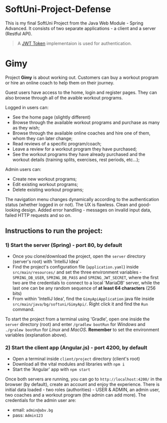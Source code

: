 # SoftUni-Project-Defense
This is my final SoftUni Project from the Java Web Module - Spring Advanced. It consists of two separate applications - a client and a server (Restful API).
> A [JWT Token](https://jwt.io/) implementaion is used for authentication. 

# Gimy

Project **Gimy** is about working out. Customers can buy a workout program or hire an online coach to help them on their journey.

Guest users have access to the home, login and register pages. They can also browse through all of the avaible workout programs.

Logged in users can:
- See the home page (slightly different)
- Browse through the available workout programs and purchase as many as they wish;
- Browse through the available online coaches and hire one of them, whom they can later change;
- Read reviews of a specific program/coach;
- Leave a review for a workout program they have purchased;
- See the workout programs they have already purchased and the workout details (training splits, exercises, rest periods, etc...);

Admin users can:
- Create new workout programs;
- Edit existing workout programs;
- Delete existing workout programs;

The navigation menu changes dynamically according to the authentication status (whether logged in or not).
The UX is flawless. Clean and good-looking design. Added error handling - messages on invalid input data, failed HTTP requests and so on. 

## Instructions to run the project:

### 1) Start the server (Spring) - port 80, by default
- Once you clone/download the project, open the `server` directory (server's root) with 'IntelliJ Idea'
- Find the project's configuration file (`application.yaml`) inside `src/main/resources/` and set the three environment variables - `SPRING_DB_USER`, `SPRING_DB_PASS` and `SPRING_JWT_SECRET`, where the first two are the credentials to connect to a local 'MariaDB' server, while the last one can be any random sequence of **at least 64 characters** (256 bits)
- From within 'IntelliJ Idea', find the `GimyApiApplication` java file inside `src/main/java/bg/softuni/GimyApi/`. Right click it and find the `Run` command.

To start the project from a terminal using 'Gradle', open one inside the `server` directory (root) and enter `/gradlew bootRun` for *Windows* and `./gralew bootRun` for *Linux* and *MacOS*. **Remember** to set the environment variables (explanation above).

### 2) Start the client app (Angular.js) - port 4200, by default
- Open a terminal inside `client/project` directory (client's root)
- Download all the vital modules and libraries with `npm i`
- Start the 'Angular' app with `npm start`

Once both servers are running, you can go to `http://localhost:4200/` in the browser (by default), create an account and enjoy the experience.
There is initial data loaded - two roles (authorities) - USER & ADMIN, an admin user, two coaches and a workout program (the admin can add more).
The credentials for the admin user are:
- email: `admin@abv.bg`
- pass: `Admin123`
